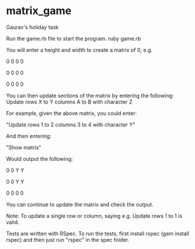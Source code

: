# matrix_game
Gaurav's holiday task

Run the game.rb file to start the program.
ruby game.rb

You will enter a height and width to create a matrix of 0, e.g.

0 0 0 0

0 0 0 0

0 0 0 0


You can then update sections of the matrix by entering the following: Update rows X to Y columns A to B with character Z

For example, given the above matrix, you could enter:

"Update rows 1 to 2 columns 3 to 4 with character Y"

And then entering:

"Show matrix"

Would output the following:

0 0 Y Y

0 0 Y Y

0 0 0 0


You can continue to update the matrix and check the output.

Note:
To update a single row or column, saying e.g. Update rows 1 to 1 is valid.

Tests are written with RSpec. To run the tests, first install rspec (gem install rspec) and then just run "rspec" in the spec folder.
